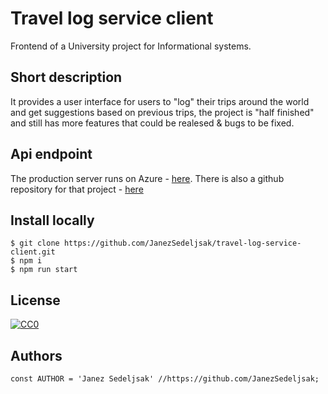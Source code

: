 # Travel log service client
Frontend of a University project for Informational systems.

## Short description
It provides a user interface for users to "log" their trips around the world and get suggestions based on previous trips,
the project is "half finished" and still has more features that could be realesed & bugs to be fixed.

## Api endpoint
The production server runs on Azure - [here](https://travel-log.azurewebsites.net).
There is also a github repository for that project - [here](https://github.com/JanezSedeljsak/travel-log-service)

## Install locally
```terminal
$ git clone https://github.com/JanezSedeljsak/travel-log-service-client.git
$ npm i
$ npm run start
```

## License

[![CC0](https://licensebuttons.net/p/zero/1.0/88x31.png)](https://creativecommons.org/publicdomain/zero/1.0/)

## Authors

```JS
const AUTHOR = 'Janez Sedeljsak' //https://github.com/JanezSedeljsak;
```